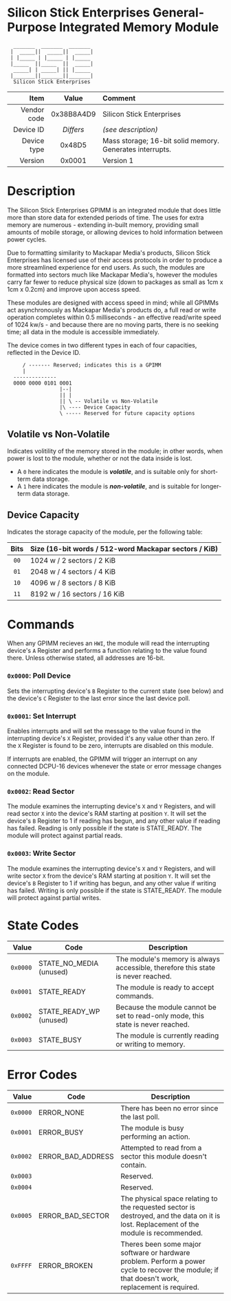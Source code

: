 # Silicon Stick Enterprises General-Purpose Integrated Memory Module

```
  _______  _______  _______ 
 |  _____||  _____||  _____|
 | |_____ | |_____ | |_____ 
 |_____  ||_____  ||  _____|
  _____| | _____| || |_____
 |_______||_______||_______|
  Silicon Stick Enterprises
```

|     Item       |   Value      |   Comment
| -------------: | :----------: | :----------------
|    Vendor code | 0x38B8A4D9   | Silicon Stick Enterprises
|      Device ID | _Differs_    | _(see description)_  
|    Device type | 0x48D5       | Mass storage; 16-bit solid memory.  Generates interrupts.
|        Version | 0x0001       | Version 1

# Description
The Silicon Stick Enterprises GPIMM is an integrated module that does little
more than store data for extended periods of time.  The uses for extra memory
are numerous - extending in-built memory, providing small amounts of mobile
storage, or allowing devices to hold information between power cycles.

Due to formatting similarity to Mackapar Media's products, Silicon Stick
Enterprises has licensed use of their access protocols in order to produce a
more streamlined experience for end users.  As such, the modules are
formatted into sectors much like Mackapar Media's, however the modules carry
far fewer to reduce physical size (down to packages as small as 1cm x 1cm x
0.2cm) and improve upon access speed.

These modules are designed with access speed in mind; while all GPIMMs act
asynchronously as Mackapar Media's products do, a full read or write
operation completes within 0.5 milliseconds - an effective read/write speed of
1024 kw/s - and because there are no moving parts, there is no seeking time; 
all data in the module is accessible immediately.

The device comes in two different types in each of four capacities, reflected
in the Device ID.

```
     / ------- Reserved; indicates this is a GPIMM 
     |
  --------------
  0000 0000 0101 0001
                 |--|
                 || |
                 || \ -- Volatile vs Non-Volatile
                 |\ ---- Device Capacity
                 \ ----- Reserved for future capacity options
```

## Volatile vs Non-Volatile
Indicates volitility of the memory stored in the module; in other words, when
power is lost to the module, whether or not the data inside is lost.
* A `0` here indicates the module is _**volatile**_, and is suitable only for
short-term data storage.
* A `1` here indicates the module is _**non-volatile**_, and is suitable for
longer-term data storage.

## Device Capacity
Indicates the storage capacity of the module, per the following table:

| Bits | Size (16-bit words / 512-word Mackapar sectors / KiB)
| :--: | -----------------------
| `00` | 1024 w / 2 sectors / 2 KiB
| `01` | 2048 w / 4 sectors / 4 KiB
| `10` | 4096 w / 8 sectors / 8 KiB
| `11` | 8192 w / 16 sectors / 16 KiB

# Commands

When any GPIMM recieves an `HWI`, the module will read the interrupting device's
`A` Register and performs a function relating to the value found there.  Unless
otherwise stated, all addresses are 16-bit.

### `0x0000`: Poll Device
Sets the interrupting device's `B` Register to the current state (see below)
and the device's `C` Register to the last error since the last device poll. 

### `0x0001`: Set Interrupt
Enables interrupts and will set the message to the value found in the
interrupting device's `X` Register, provided it's any value other than zero.
If the `X` Register is found to be zero, interrupts are disabled on this module.

If interrupts are enabled, the GPIMM will trigger an interrupt on any connected
DCPU-16 devices whenever the state or error message changes on the module.

### `0x0002`: Read Sector
The module examines the interrupting device's `X` and `Y` Registers, and will
read sector `X` into the device's RAM starting at position `Y`.  It will set the
device's `B` Register to 1 if reading has begun, and any other value if reading
has failed.  Reading is only possible if the state is STATE_READY.  The module
will protect against partial reads.

### `0x0003`: Write Sector
The module examines the interrupting device's `X` and `Y` Registers, and will
write sector `X` from the device's RAM starting at position `Y`.  It will set the
device's `B` Register to 1 if writing has begun, and any other value if writing
has failed.  Writing is only possible if the state is STATE_READY.  The module
will protect against partial writes.

# State Codes

|   Value   |     Code                |  Description
| --------: | ----------------------- | -------------
| `0x0000`  | STATE_NO_MEDIA (unused) | The module's memory is always accessible, therefore this state is never reached.
| `0x0001`  | STATE_READY             | The module is ready to accept commands.
| `0x0002`  | STATE_READY_WP (unused) | Because the module cannot be set to read-only mode, this state is never reached.
| `0x0003`  | STATE_BUSY              | The module is currently reading or writing to memory.

# Error Codes

|   Value   |     Code          |  Description
| --------: | ----------------  | ------------------
| `0x0000`  | ERROR_NONE        | There has been no error since the last poll.
| `0x0001`  | ERROR_BUSY        | The module is busy performing an action.
| `0x0002`  | ERROR_BAD_ADDRESS | Attempted to read from a sector this module doesn't contain.
| `0x0003`  |                   | Reserved. 
| `0x0004`  |                   | Reserved.
| `0x0005`  | ERROR_BAD_SECTOR  | The physical space relating to the requested sector is destroyed, and the data on it is lost.  Replacement of the module is recommended.
| `0xFFFF`	| ERROR_BROKEN	    | Theres been some major software or hardware problem.  Perform a power cycle to recover the module; if that doesn't work, replacement is required.
